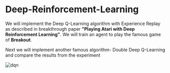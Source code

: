 # Deep-Reinforcement-Learning

We will implement the Deep Q-Learning algorithm with Experience Replay as described in breakthrough paper __"Playing Atari with Deep Reinforcement Learning"__. We will train an agent to play the famous game of __Breakout__.

Next we will implement another famous algorithm- Double Deep Q-Learning and compare the results from the experiment

![dqn](https://user-images.githubusercontent.com/98642342/235613327-9d05296e-a462-43d6-9a90-ff32046a138f.gif)
